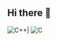 ## Hi there 👋

![C++](https://img.shields.io/badge/c++-%2300599C.svg?style=for-the-badge&logo=c%2B%2B&logoColor=white)|
![C](https://img.shields.io/badge/c-%2300599C.svg?style=for-the-badge&logo=c&logoColor=white)


